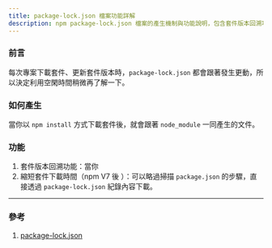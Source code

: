 ```yaml
---
title: package-lock.json 檔案功能詳解
description: npm package-lock.json 檔案的產生機制與功能說明，包含套件版本回溯功能以及在 npm v7 後的下載時間優化效果
---
```


### 前言

每次專案下載套件、更新套件版本時，`package-lock.json` 都會跟著發生更動，所以決定利用空閑時間稍微再了解一下。

### 如何產生

當你以 `npm install` 方式下載套件後，就會跟著 `node_module` 一同產生的文件。

### 功能

1. 套件版本回溯功能：當你
2. 縮短套件下載時間（npm V7 後 ）：可以略過掃描 `package.json` 的步驟，直接透過 `package-lock.json` 紀錄內容下載。

---

### 參考

1. [package-lock.json](https://docs.npmjs.com/cli/v10/configuring-npm/package-lock-json)
